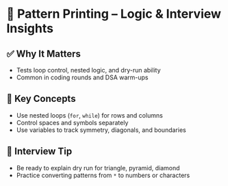 # 🔲 Pattern Printing – Logic & Interview Insights

## ✅ Why It Matters
- Tests loop control, nested logic, and dry-run ability
- Common in coding rounds and DSA warm-ups

## 🔹 Key Concepts
- Use nested loops (`for`, `while`) for rows and columns
- Control spaces and symbols separately
- Use variables to track symmetry, diagonals, and boundaries

## 🧠 Interview Tip
- Be ready to explain dry run for triangle, pyramid, diamond
- Practice converting patterns from `*` to numbers or characters
